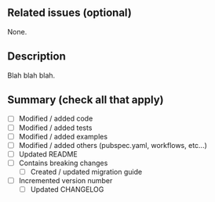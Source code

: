 ## Related issues (optional)

None.

## Description

Blah blah blah.

## Summary (check all that apply)

- [ ] Modified / added code
- [ ] Modified / added tests
- [ ] Modified / added examples
- [ ] Modified / added others (pubspec.yaml, workflows, etc...)
- [ ] Updated README
- [ ] Contains breaking changes
  - [ ] Created / updated migration guide
- [ ] Incremented version number
  - [ ] Updated CHANGELOG
